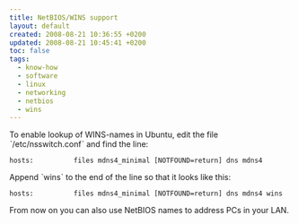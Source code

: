 ```yaml
---
title: NetBIOS/WINS support
layout: default
created: 2008-08-21 10:36:55 +0200
updated: 2008-08-21 10:45:41 +0200
toc: false
tags:
  - know-how
  - software
  - linux
  - networking
  - netbios
  - wins
---
```

To enable lookup of WINS-names in Ubuntu, edit the file ˋ/etc/nsswitch.confˋ and find the line:

    hosts:          files mdns4_minimal [NOTFOUND=return] dns mdns4

Append ˋwinsˋ to the end of the line so that it looks like this:

    hosts:          files mdns4_minimal [NOTFOUND=return] dns mdns4 wins

From now on you can also use NetBIOS names to address PCs in your LAN.
